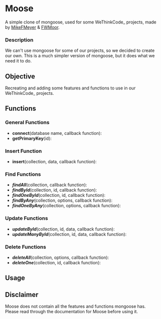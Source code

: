 # **Moose**

A simple clone of mongoose, used for some WeThinkCode_ projects, made by [MikeFMeyer](https://github.com/mikefmeyer) & [FWMoor](https://github.com/FWMoor).

### **Description**

We can't use mongoose for some of our projects, so we decided to create our own. This is a much simpler version of mongoose, but it does what we need it to do.

## **Objective**

Recreating and adding some features and functions to use in our WeThinkCode_ projects.

## **Functions**  

### **General Functions**  

- **connect**(database name, callback function):  
- **getPrimaryKey**(id):  

### **Insert Function**

- **insert**(collection, data, callback function):

### **Find Functions**

- ***findAll***(collection, callback function):  
- ***findById***(collection, id, callback function):  
- ***findOneById***(collection, id, callback function):  
- ***findByAny***(collection, options, callback function):  
- ***findOneByAny***(collection, options, callback function):

### **Update Functions**

- ***updateById***(collection, id, data, callback function):  
- ***updateManyById***(collection, id, data, callback function):

### **Delete Functions**

- ***deleteAll***(collection, options, callback function):  
- ***deleteOne***(collection, id, callback function):

## Usage



## Disclaimer  

Moose does not contain all the features and functions mongoose has. Please read through the documentation for Moose before using it.

